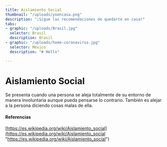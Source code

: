 ```yaml
---
title: Aislamiento Social
thumbnail: "/uploads/yoencasa.png"
description: "¡Sigue las recomendaciones de quedarte en casa!"
tabs:
- graphic: "/uploads/Brasil.jpg"
  selector: Brasil
  description: Brasil
- graphic: "/uploads/home-coronavirus.jpg"
  selector: México
  description: "# Hello"

---
```

# Aislamiento Social

Se presenta cuando una persona se aleja totalmente de su entorno de manera involuntaria aunque pueda pensarse lo contrario. También es alejar a la persona diciendo cosas malas de ella.

#### Referencias

[https://es.wikipedia.org/wiki/Aislamiento_social](https://es.wikipedia.org/wiki/Aislamiento_social "https://es.wikipedia.org/wiki/Aislamiento_social")